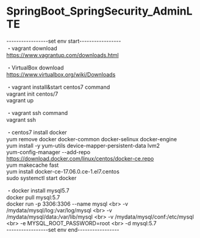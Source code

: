 # SpringBoot_SpringSecurity_AdminLTE
-----------------set env start-----------------<br>
・vagrant download<br>
https://www.vagrantup.com/downloads.html<br>

・VirtualBox download<br>
https://www.virtualbox.org/wiki/Downloads<br>

・vagrant install&start centos7 command<br>
vagrant init centos/7<br>
vagrant up<br>

・vagrant ssh command<br>
vagrant ssh<br>

・centos7 install docker<br>
yum remove docker docker-common docker-selinux docker-engine<br>
yum install -y yum-utils device-mapper-persistent-data lvm2<br>
yum-config-manager --add-repo https://download.docker.com/linux/centos/docker-ce.repo<br>
yum makecache fast<br>
yum install docker-ce-17.06.0.ce-1.el7.centos<br>
sudo systemctl start docker<br>

・docker install mysql5.7<br>
docker pull mysql:5.7<br>
docker run -p 3306:3306 --name mysql \<br>
-v /mydata/mysql/log:/var/log/mysql \<br>
-v /mydata/mysql/data:/var/lib/mysql \<br>
-v /mydata/mysql/conf:/etc/mysql \<br>
-e MYSQL_ROOT_PASSWORD=root \<br>
-d mysql:5.7<br>
-----------------set env end-----------------<br>
